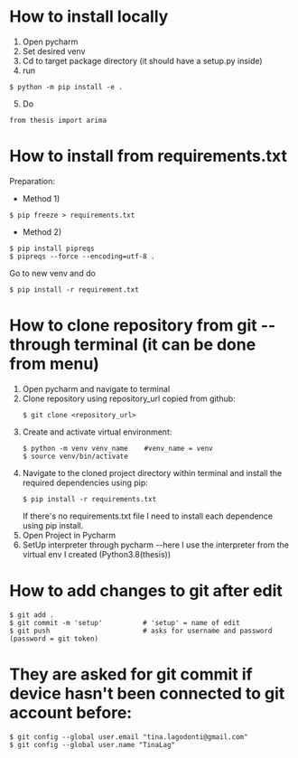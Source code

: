 # How to install locally 
1) Open pycharm 
2) Set desired venv 
3) Cd to target package directory (it should have a setup.py inside)
4) run
```
$ python -m pip install -e .
```
5) Do
```
from thesis import arima 
```

# How to install from requirements.txt
Preparation:
- Method 1) 
```
$ pip freeze > requirements.txt
```
- Method 2) 
```
$ pip install pipreqs
$ pipreqs --force --encoding=utf-8 . 
```

Go to new venv and do 
```
$ pip install -r requirement.txt
```


# How to clone repository from git --through terminal (it can be done from menu)
1) Open pycharm and navigate to terminal
2) Clone repository using repository_url copied from github:
    ```
    $ git clone <repository_url>
    ```
3) Create and activate virtual environment:
   ```
   $ python -m venv venv_name    #venv_name = venv
   $ source venv/bin/activate
   ```
4) Navigate to the cloned project directory within terminal and install the required dependencies using pip:
   ```
   $ pip install -r requirements.txt
   ```
   If there's no requirements.txt file I need to install each dependence using pip install.
5) Open Project in Pycharm
6) SetUp interpreter through pycharm --here I use the interpreter from the virtual env I created (Python3.8(thesis))


# How to add changes to git after edit
```
$ git add .
$ git commit -m 'setup'          # 'setup' = name of edit
$ git push                       # asks for username and password (password = git token)
```

# They are asked for git commit if device hasn't been connected to git account before:
```
$ git config --global user.email "tina.lagodonti@gmail.com"
$ git config --global user.name "TinaLag"
```

